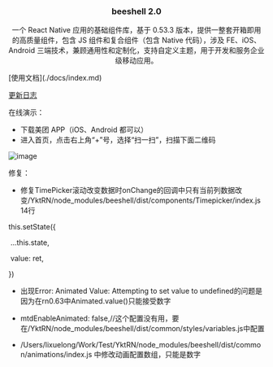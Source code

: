 <p align="center">
    <h3 align="center">beeshell 2.0</h3>
    <p align="center">
    一个 React Native 应用的基础组件库，基于 0.53.3 版本，提供一整套开箱即用的高质量组件，包含 JS 组件和复合组件（包含 Native 代码），涉及 FE、iOS、Android 三端技术，兼顾通用性和定制化，支持自定义主题，用于开发和服务企业级移动应用。
    </p>
</p>
[使用文档](./docs/index.md)

[更新日志](./docs/CHANGELOG.md)

在线演示：

- 下载美团 APP（iOS、Android 都可以）
- 进入首页，点击右上角“+”号，选择“扫一扫”，扫描下面二维码

![image](./docs/images/live-demo.png)



修复：

* 修复TimePicker滚动改变数据时onChange的回调中只有当前列数据改变/YktRN/node_modules/beeshell/dist/components/Timepicker/index.js 14行

this.setState({

​    ...this.state,

​    value: ret,

})

* 出现Error: Animated Value: Attempting to set value to undefined的问题是因为在rn0.63中Animated.value()只能接受数字

* mtdEnableAnimated: false,//这个配置没有用，要在/YktRN/node_modules/beeshell/dist/common/styles/variables.js中配置

* /Users/lixuelong/Work/Test/YktRN/node_modules/beeshell/dist/common/animations/index.js 中修改动画配置数组，只能是数字